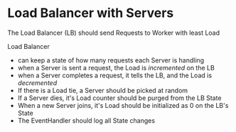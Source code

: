 # Load Balancer with Servers

The Load Balancer (LB) should send Requests to Worker with least Load

Load Balancer

- can keep a state of how many requests each Server is handling
- when a Server is sent a request, the Load is *incremented* on the LB
- when a Server completes a request, it tells the LB, and the Load is *decremented*
- If there is a Load tie, a Server should be picked at random
- If a Server dies, it's Load counter should be purged from the LB State
- When a new Server joins, it's Load should be initialized as 0 on the LB's State
- The EventHandler should log all State changes
